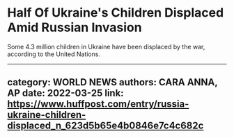 # Half Of Ukraine's Children Displaced Amid Russian Invasion

Some 4.3 million children in Ukraine have been displaced by the war, according to the United Nations.

---
category: WORLD NEWS
authors: CARA ANNA, AP
date: 2022-03-25
link: https://www.huffpost.com/entry/russia-ukraine-children-displaced_n_623d5b65e4b0846e7c4c682c
---
